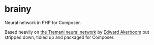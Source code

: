 # brainy
Neural network in PHP for Composer.

Based heavily on [the Tremani neural network](https://github.com/infostreams/neural-network) by [Edward Akerboom](https://github.com/infostreams) but stripped down, tidied up and packaged for Composer. 
